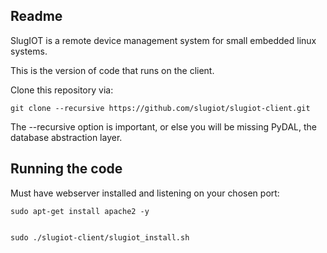 ## Readme

SlugIOT is a remote device management system for small embedded linux systems.

This is the version of code that runs on the client.

Clone this repository via: 

    git clone --recursive https://github.com/slugiot/slugiot-client.git

The --recursive option is important, or else you will be missing PyDAL, the database abstraction layer. 

## Running the code

Must have webserver installed and listening on your chosen port:

    sudo apt-get install apache2 -y


    sudo ./slugiot-client/slugiot_install.sh